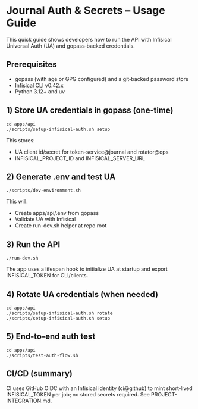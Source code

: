 # Journal Auth & Secrets – Usage Guide

This quick guide shows developers how to run the API with Infisical Universal Auth (UA) and gopass‑backed credentials.

## Prerequisites

- gopass (with age or GPG configured) and a git‑backed password store
- Infisical CLI v0.42.x
- Python 3.12+ and uv

## 1) Store UA credentials in gopass (one‑time)

```
cd apps/api
./scripts/setup-infisical-auth.sh setup
```

This stores:

- UA client id/secret for token-service@journal and rotator@ops
- INFISICAL_PROJECT_ID and INFISICAL_SERVER_URL

## 2) Generate .env and test UA

```
./scripts/dev-environment.sh
```

This will:

- Create apps/api/.env from gopass
- Validate UA with Infisical
- Create run-dev.sh helper at repo root

## 3) Run the API

```
./run-dev.sh
```

The app uses a lifespan hook to initialize UA at startup and export INFISICAL_TOKEN for CLI/clients.

## 4) Rotate UA credentials (when needed)

```
cd apps/api
./scripts/setup-infisical-auth.sh rotate
./scripts/setup-infisical-auth.sh setup
```

## 5) End-to-end auth test

```
cd apps/api
./scripts/test-auth-flow.sh
```

## CI/CD (summary)

CI uses GitHub OIDC with an Infisical identity (ci@github) to mint short‑lived INFISICAL_TOKEN per job; no stored secrets required. See PROJECT-INTEGRATION.md.

